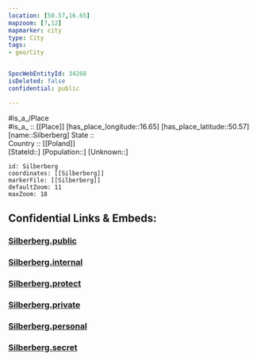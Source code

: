 ```yaml
---
location: [50.57,16.65] 
mapzoom: [7,12] 
mapmarker: city 
type: City
tags:
- geo/City


SpocWebEntityId: 34268
isDeleted: false
confidential: public

---
```

#is_a_/Place  
#is_a_ :: [[Place]] 
[has_place_longitude::16.65] 
[has_place_latitude::50.57] 
[name::Silberberg] 
State ::  
Country :: [[Poland]]  
[StateId::] 
[Population::] 
[Unknown::] 


```leaflet
id: Silberberg
coordinates: [[Silberberg]] 
markerFile: [[Silberberg]] 
defaultZoom: 11 
maxZoom: 18
```


## Confidential Links & Embeds: 

### [Silberberg.public](/_public/\Earth\Continent\Europe\Europe~East\Poland\Provinces~Poland\Lower_Silesian\CitySilberberg.public.md) 

### [Silberberg.internal](/_internal/\Earth\Continent\Europe\Europe~East\Poland\Provinces~Poland\Lower_Silesian\CitySilberberg.internal.md) 

### [Silberberg.protect](/_protect/\Earth\Continent\Europe\Europe~East\Poland\Provinces~Poland\Lower_Silesian\CitySilberberg.protect.md) 

### [Silberberg.private](/_private/\Earth\Continent\Europe\Europe~East\Poland\Provinces~Poland\Lower_Silesian\CitySilberberg.private.md) 

### [Silberberg.personal](/_personal/\Earth\Continent\Europe\Europe~East\Poland\Provinces~Poland\Lower_Silesian\CitySilberberg.personal.md) 

### [Silberberg.secret](/_secret/\Earth\Continent\Europe\Europe~East\Poland\Provinces~Poland\Lower_Silesian\CitySilberberg.secret.md)


